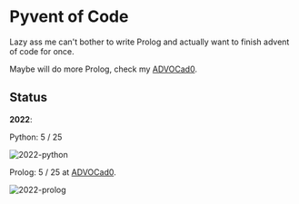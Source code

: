 # Pyvent of Code

Lazy ass me can't bother to write Prolog and actually want to finish advent of
code for once.

Maybe will do more Prolog, check my [ADVOCad0](https://github.com/kittykg/ADVOCadO).

## Status

**2022**: 

Python: 5 / 25

![2022-python](https://progress-bar.dev/20/)

Prolog: 5 / 25 at [ADVOCad0](https://github.com/kittykg/ADVOCadO).

![2022-prolog](https://progress-bar.dev/20/)
